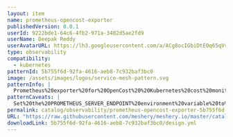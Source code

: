 ```yaml
---
layout: item
name: prometheus-opencost-exporter
publishedVersion: 0.0.1
userId: 9222bde1-64c6-4fb2-971a-3402d5ae2fd9
userName: Deepak Reddy
userAvatarURL: https://lh3.googleusercontent.com/a/ACg8ocIGbiDtE0q65qVvAUdzHw8Qky81rM0kSAknIqbgysfDCw=s96-c
type: observability
compatibility:
  - kubernetes
patternId: 5b755f6d-92fa-4616-aeb8-7c932baf3bc0
image: /assets/images/logos/service-mesh-pattern.svg
patternInfo: |
  Prometheus%20exporter%20for%20OpenCost%20%20Kubernetes%20cost%20monitoring%20data.%0AThis%20design%20%20bootstraps%20a%20Prometheus%20OpenCost%20Exporter%20%20%20deployment%20on%20a%20Kuberentes%20%20cluster%20using%20the%20%20meshery%20playground%20.%0A%0AOpenCost%20is%20a%20vendor-neutral%20open%20source%20project%20for%20measuring%20and%20allocating%20cloud%20infrastructure%20and%20container%20costs%20in%20real%20time.%20Built%20by%20Kubernetes%20experts%20and%20supported%20by%20Kubernetes%20practitioners%2C%20OpenCost%20shines%20a%20light%20into%20the%20black%20box%20of%20Kubernetes%20spend.%0A
patternCaveats: |
  Set%20the%20PROMETHEUS_SERVER_ENDPOINT%20environment%20variable%20to%20the%20address%20of%20your%20Prometheus%20server.%0AAdd%20the%20scrapeConfig%20to%20it%2C%20using%20the%20preferred%20means%20for%20your%20Prometheus%20install%20(ie.%20-f%20https%3A%2F%2Fraw.githubusercontent.com%2Fopencost%2Fopencost%2Fdevelop%2Fkubernetes%2Fprometheus%2FextraScrapeConfigs.yaml).%0AConsider%20using%20the%20OpenCost%20Helm%20Chart%20for%20additional%20Prometheus%20configuration%20options.%0Afor%20more%20information%20refer%20this%20docs%20%20https%3A%2F%2Fwww.opencost.io%2Fdocs%2Finstallation%2Fprometheus%0A
permalink: catalog/observability/prometheus-opencost-exporter-5b755f6d-92fa-4616-aeb8-7c932baf3bc0.html
URL: "https://raw.githubusercontent.com/meshery/meshery.io/master/catalog/5b755f6d-92fa-4616-aeb8-7c932baf3bc0/0.0.1/design.yml"
downloadLink: 5b755f6d-92fa-4616-aeb8-7c932baf3bc0/design.yml
---
```

